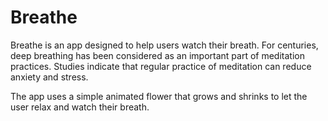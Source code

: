 # Breathe
Breathe is an app designed to help users watch their breath. For centuries, deep breathing has been considered as an important part of meditation practices. Studies 
indicate that regular practice of meditation can reduce anxiety and stress. 

The app uses a simple animated flower that grows and shrinks to let the user relax and watch their breath.
